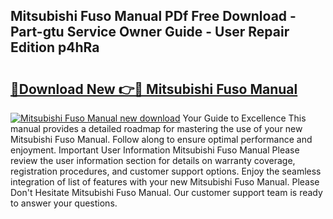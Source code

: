 ## Mitsubishi Fuso Manual PDf Free Download - Part-gtu Service Owner Guide - User Repair Edition p4hRa

# <h2><a href="http://bc45338.oget.top/?id=Mitsubishi+Fuso+Manual">🔗Download New 👉🔴 Mitsubishi Fuso Manual</a></h2>

[![Mitsubishi Fuso Manual new download](https://i.imgur.com/5g1atiW.png)](http://bc45338.oget.top/?id=Mitsubishi+Fuso+Manual)
Your Guide to Excellence This manual provides a detailed roadmap for mastering the use of your new Mitsubishi Fuso Manual. Follow along to ensure optimal performance and enjoyment. Important User Information Mitsubishi Fuso Manual Please review the user information section for details on warranty coverage, registration procedures, and customer support options. Enjoy the seamless integration of list of features with your new Mitsubishi Fuso Manual. Please Don't Hesitate Mitsubishi Fuso Manual. Our customer support team is ready to answer your questions.
